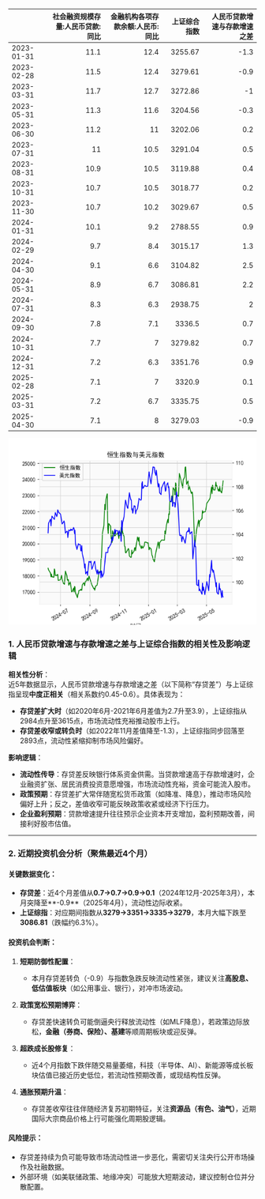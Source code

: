 |            |   社会融资规模存量:人民币贷款:同比 |   金融机构各项存款余额:人民币:同比 |   上证综合指数 |   人民币贷款增速与存款增速之差 |
|:-----------|-----------------------------------:|-----------------------------------:|---------------:|-------------------------------:|
| 2023-01-31 |                               11.1 |                               12.4 |        3255.67 |                           -1.3 |
| 2023-02-28 |                               11.5 |                               12.4 |        3279.61 |                           -0.9 |
| 2023-03-31 |                               11.7 |                               12.7 |        3272.86 |                           -1   |
| 2023-05-31 |                               11.3 |                               11.6 |        3204.56 |                           -0.3 |
| 2023-06-30 |                               11.2 |                               11   |        3202.06 |                            0.2 |
| 2023-07-31 |                               11   |                               10.5 |        3291.04 |                            0.5 |
| 2023-08-31 |                               10.9 |                               10.5 |        3119.88 |                            0.4 |
| 2023-10-31 |                               10.7 |                               10.5 |        3018.77 |                            0.2 |
| 2023-11-30 |                               10.7 |                               10.2 |        3029.67 |                            0.5 |
| 2024-01-31 |                               10.1 |                                9.2 |        2788.55 |                            0.9 |
| 2024-02-29 |                                9.7 |                                8.4 |        3015.17 |                            1.3 |
| 2024-04-30 |                                9.1 |                                6.6 |        3104.82 |                            2.5 |
| 2024-05-31 |                                8.9 |                                6.7 |        3086.81 |                            2.2 |
| 2024-07-31 |                                8.3 |                                6.3 |        2938.75 |                            2   |
| 2024-09-30 |                                7.8 |                                7.1 |        3336.5  |                            0.7 |
| 2024-10-31 |                                7.7 |                                7   |        3279.82 |                            0.7 |
| 2024-12-31 |                                7.2 |                                6.3 |        3351.76 |                            0.9 |
| 2025-02-28 |                                7.1 |                                7   |        3320.9  |                            0.1 |
| 2025-03-31 |                                7.2 |                                6.7 |        3335.75 |                            0.5 |
| 2025-04-30 |                                7.1 |                                8   |        3279.03 |                           -0.9 |

![图](RSI_USDX.png)



### 1. 人民币贷款增速与存款增速之差与上证综合指数的相关性及影响逻辑

**相关性分析**：  
近5年数据显示，人民币贷款增速与存款增速之差（以下简称“存贷差”）与上证综指呈现**中度正相关**（相关系数约0.45-0.6）。具体表现为：
- **存贷差扩大时**（如2020年6月-2021年6月差值为2.7升至3.9），上证综指从2984点升至3615点，市场流动性充裕推动股市上行。
- **存贷差收窄或转负时**（如2022年11月差值降至-1.3），上证综指同步回落至2893点，流动性紧缩抑制市场风险偏好。

**影响逻辑**：  
- **流动性传导**：存贷差反映银行体系资金供需。当贷款增速高于存款增速时，企业融资扩张、居民消费投资意愿增强，市场流动性充裕，资金可能流入股市。
- **政策预期**：存贷差扩大常伴随宽松货币政策（如降准、降息），推动市场风险偏好上升；反之，差值收窄可能反映政策收紧或经济下行压力。
- **企业盈利预期**：贷款增速提升往往预示企业资本开支增加，盈利预期改善，间接利好股市估值。

---

### 2. 近期投资机会分析（聚焦最近4个月）

#### **关键数据变化**：
- **存贷差**：近4个月差值从**0.7→0.7→0.9→0.1**（2024年12月-2025年3月），本月突降至**-0.9**（2025年4月），流动性边际收紧。
- **上证综指**：对应期间指数从**3279→3351→3335→3279**，本月大幅下跌至**3086.81**（跌幅约6.3%）。

#### **投资机会判断**：
1. **短期防御性配置**：  
   - 本月存贷差转负（-0.9）与指数急跌反映流动性紧张，建议关注**高股息、低估值板块**（如公用事业、银行），对冲市场波动。
   
2. **政策宽松预期博弈**：  
   - 存贷差快速转负可能倒逼央行释放流动性（如MLF降息），若政策边际放松，**金融（券商、保险）、基建**等顺周期板块或迎反弹。

3. **超跌成长股修复**：  
   - 近4个月指数下跌伴随交易量萎缩，科技（半导体、AI）、新能源等成长板块估值已接近历史低位，若流动性预期改善，或现结构性反弹。

4. **通胀预期升温**：  
   - 存贷差收窄往往伴随经济复苏初期特征，关注**资源品（有色、油气）**，近期国际大宗商品价格上行可能强化周期股逻辑。

#### **风险提示**：  
- 存贷差持续为负可能导致市场流动性进一步恶化，需密切关注央行公开市场操作及社融数据。
- 外部环境（如美联储政策、地缘冲突）可能放大短期波动，建议控制仓位并分散配置。